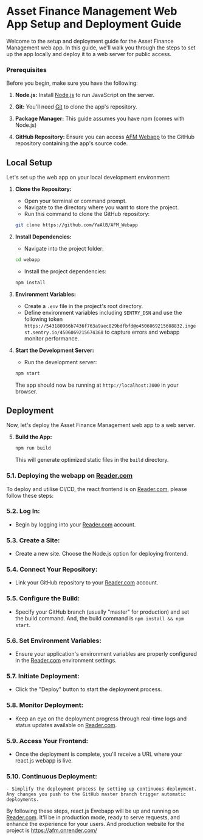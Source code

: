 # Asset Finance Management Web App Setup and Deployment Guide

Welcome to the setup and deployment guide for the Asset Finance Management web app. In this guide, we'll walk you through the steps to set up the app locally and deploy it to a web server for public access.

### Prerequisites

Before you begin, make sure you have the following:

1. **Node.js:** Install [Node.js](https://nodejs.org/) to run JavaScript on the server.

2. **Git:** You'll need [Git](https://git-scm.com/) to clone the app's repository.

3. **Package Manager:** This guide assumes you have npm (comes with Node.js)

4. **GitHub Repository:** Ensure you can access [AFM Webapp](https://github.com/YaAlB/AFM_Webapp) to the GitHub repository containing the app's source code.

## Local Setup

Let's set up the web app on your local development environment:

1. **Clone the Repository:**
   - Open your terminal or command prompt.
   - Navigate to the directory where you want to store the project.
   - Run this command to clone the GitHub repository:

   ```bash
   git clone https://github.com/YaAlB/AFM_Webapp
   ```

2. **Install Dependencies:**
   - Navigate into the project folder:
   
   ```bash
   cd webapp
   ```

   - Install the project dependencies:

   ```bash
   npm install
   ```

3. **Environment Variables:**
   - Create a `.env` file in the project's root directory.
   - Define environment variables including `SENTRY_DSN` and use the following token `https://543180966b7436f763a9aec829bdfbfd@o4506069215608832.ingest.sentry.io/4506069215674368` to capture errors and webapp monitor performance.

4. **Start the Development Server:**
   - Run the development server:

   ```bash
   npm start
   ```

   The app should now be running at `http://localhost:3000` in your browser.

## Deployment

Now, let's deploy the Asset Finance Management web app to a web server. 

5. **Build the App:**

   ```bash
   npm run build
   ```

   This will generate optimized static files in the `build` directory.

### 5.1. Deploying the webapp on [Reader.com](https://reader.com)

To deploy and utilise CI/CD, the react frontend is on [Reader.com](https://reader.com), please follow these steps:

### 5.2. **Log In:**
   - Begin by logging into your [Reader.com](https://reader.com) account.

### 5.3. **Create a Site:**
   - Create a new site. Choose the Node.js option for deploying frontend.

### 5.4. **Connect Your Repository:**
   - Link your GitHub repository to your [Reader.com](https://reader.com) account.

### 5.5. **Configure the Build:**
   - Specify your GitHub branch (usually "master" for production) and set the build command. And, the build command is `npm install && npm start`.

### 5.6. **Set Environment Variables:**
   - Ensure your application's environment variables are properly configured in the [Reader.com](https://reader.com) environment settings.

### 5.7. **Initiate Deployment:**
   - Click the "Deploy" button to start the deployment process.

### 5.8. **Monitor Deployment:**
   - Keep an eye on the deployment progress through real-time logs and status updates available on [Reader.com](https://reader.com).

### 5.9. **Access Your Frontend:**
   - Once the deployment is complete, you'll receive a URL where your react.js webapp is live.

### 5.10. **Continuous Deployment:**
    - Simplify the deployment process by setting up continuous deployment. Any changes you push to the GitHub master branch trigger automatic deployments.

By following these steps, react.js Ewebapp will be up and running on [Reader.com](https://reader.com). It'll be in production mode, ready to serve requests, and enhance the experience for your users. And production website for the project is https://afm.onrender.com/